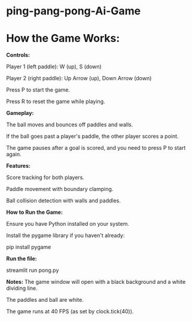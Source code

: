 # **ping-pang-pong-Ai-Game**

# How the Game Works:

**Controls:**

Player 1 (left paddle): W (up), S (down)

Player 2 (right paddle): Up Arrow (up), Down Arrow (down)

Press P to start the game.

Press R to reset the game while playing.

**Gameplay:**

The ball moves and bounces off paddles and walls.

If the ball goes past a player's paddle, the other player scores a point.

The game pauses after a goal is scored, and you need to press P to start again.

**Features:**

Score tracking for both players.

Paddle movement with boundary clamping.

Ball collision detection with walls and paddles.

**How to Run the Game:**

Ensure you have Python installed on your system.

Install the pygame library if you haven't already:

pip install pygame

**Run the file:**

streamlit run pong.py

**Notes:**
The game window will open with a black background and a white dividing line.

The paddles and ball are white.

The game runs at 40 FPS (as set by clock.tick(40)).
